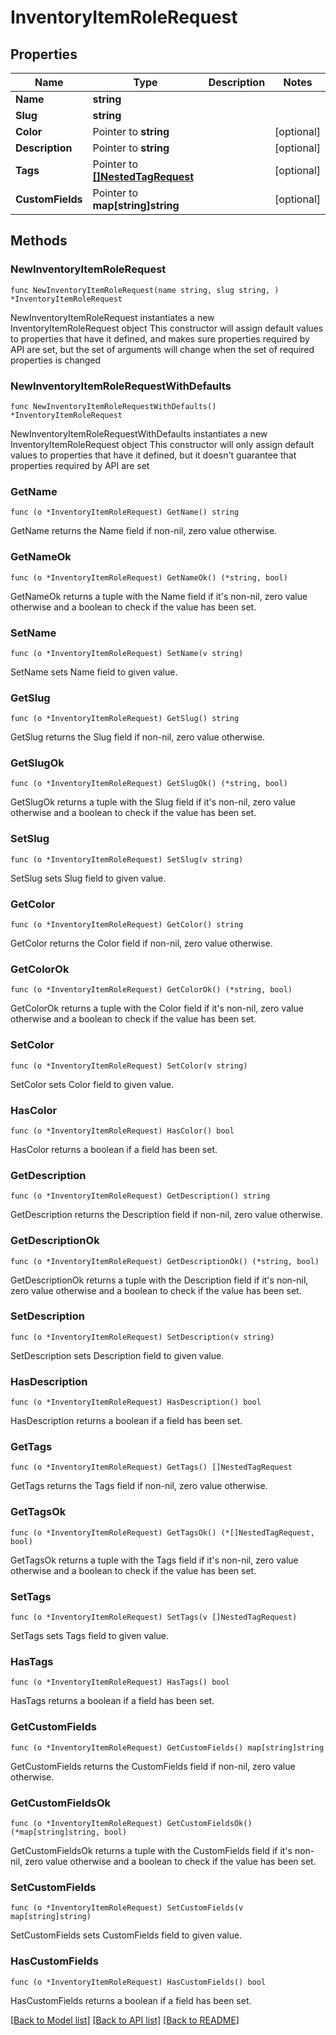 # InventoryItemRoleRequest

## Properties

Name | Type | Description | Notes
------------ | ------------- | ------------- | -------------
**Name** | **string** |  | 
**Slug** | **string** |  | 
**Color** | Pointer to **string** |  | [optional] 
**Description** | Pointer to **string** |  | [optional] 
**Tags** | Pointer to [**[]NestedTagRequest**](NestedTagRequest.md) |  | [optional] 
**CustomFields** | Pointer to **map[string]string** |  | [optional] 

## Methods

### NewInventoryItemRoleRequest

`func NewInventoryItemRoleRequest(name string, slug string, ) *InventoryItemRoleRequest`

NewInventoryItemRoleRequest instantiates a new InventoryItemRoleRequest object
This constructor will assign default values to properties that have it defined,
and makes sure properties required by API are set, but the set of arguments
will change when the set of required properties is changed

### NewInventoryItemRoleRequestWithDefaults

`func NewInventoryItemRoleRequestWithDefaults() *InventoryItemRoleRequest`

NewInventoryItemRoleRequestWithDefaults instantiates a new InventoryItemRoleRequest object
This constructor will only assign default values to properties that have it defined,
but it doesn't guarantee that properties required by API are set

### GetName

`func (o *InventoryItemRoleRequest) GetName() string`

GetName returns the Name field if non-nil, zero value otherwise.

### GetNameOk

`func (o *InventoryItemRoleRequest) GetNameOk() (*string, bool)`

GetNameOk returns a tuple with the Name field if it's non-nil, zero value otherwise
and a boolean to check if the value has been set.

### SetName

`func (o *InventoryItemRoleRequest) SetName(v string)`

SetName sets Name field to given value.


### GetSlug

`func (o *InventoryItemRoleRequest) GetSlug() string`

GetSlug returns the Slug field if non-nil, zero value otherwise.

### GetSlugOk

`func (o *InventoryItemRoleRequest) GetSlugOk() (*string, bool)`

GetSlugOk returns a tuple with the Slug field if it's non-nil, zero value otherwise
and a boolean to check if the value has been set.

### SetSlug

`func (o *InventoryItemRoleRequest) SetSlug(v string)`

SetSlug sets Slug field to given value.


### GetColor

`func (o *InventoryItemRoleRequest) GetColor() string`

GetColor returns the Color field if non-nil, zero value otherwise.

### GetColorOk

`func (o *InventoryItemRoleRequest) GetColorOk() (*string, bool)`

GetColorOk returns a tuple with the Color field if it's non-nil, zero value otherwise
and a boolean to check if the value has been set.

### SetColor

`func (o *InventoryItemRoleRequest) SetColor(v string)`

SetColor sets Color field to given value.

### HasColor

`func (o *InventoryItemRoleRequest) HasColor() bool`

HasColor returns a boolean if a field has been set.

### GetDescription

`func (o *InventoryItemRoleRequest) GetDescription() string`

GetDescription returns the Description field if non-nil, zero value otherwise.

### GetDescriptionOk

`func (o *InventoryItemRoleRequest) GetDescriptionOk() (*string, bool)`

GetDescriptionOk returns a tuple with the Description field if it's non-nil, zero value otherwise
and a boolean to check if the value has been set.

### SetDescription

`func (o *InventoryItemRoleRequest) SetDescription(v string)`

SetDescription sets Description field to given value.

### HasDescription

`func (o *InventoryItemRoleRequest) HasDescription() bool`

HasDescription returns a boolean if a field has been set.

### GetTags

`func (o *InventoryItemRoleRequest) GetTags() []NestedTagRequest`

GetTags returns the Tags field if non-nil, zero value otherwise.

### GetTagsOk

`func (o *InventoryItemRoleRequest) GetTagsOk() (*[]NestedTagRequest, bool)`

GetTagsOk returns a tuple with the Tags field if it's non-nil, zero value otherwise
and a boolean to check if the value has been set.

### SetTags

`func (o *InventoryItemRoleRequest) SetTags(v []NestedTagRequest)`

SetTags sets Tags field to given value.

### HasTags

`func (o *InventoryItemRoleRequest) HasTags() bool`

HasTags returns a boolean if a field has been set.

### GetCustomFields

`func (o *InventoryItemRoleRequest) GetCustomFields() map[string]string`

GetCustomFields returns the CustomFields field if non-nil, zero value otherwise.

### GetCustomFieldsOk

`func (o *InventoryItemRoleRequest) GetCustomFieldsOk() (*map[string]string, bool)`

GetCustomFieldsOk returns a tuple with the CustomFields field if it's non-nil, zero value otherwise
and a boolean to check if the value has been set.

### SetCustomFields

`func (o *InventoryItemRoleRequest) SetCustomFields(v map[string]string)`

SetCustomFields sets CustomFields field to given value.

### HasCustomFields

`func (o *InventoryItemRoleRequest) HasCustomFields() bool`

HasCustomFields returns a boolean if a field has been set.


[[Back to Model list]](../README.md#documentation-for-models) [[Back to API list]](../README.md#documentation-for-api-endpoints) [[Back to README]](../README.md)



